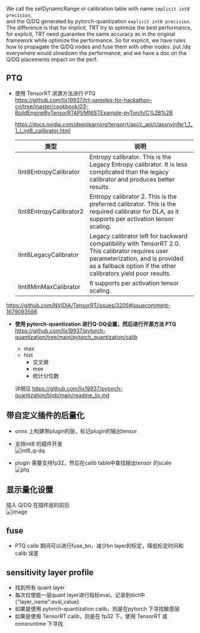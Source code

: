 We call the setDynamicRange or calibration table with name `implicit int8 precision`,   
and the Q/DQ generated by pytorch-quantization `explicit int8 precision`.     
The difference is that for implicit, TRT try to optimize the best performance, for explicit, TRT need guarantee the same accuracy as in the original framework while optimize the performance. So for explicit, we have rules how to propagate the Q/DQ nodes and fuse them with other nodes. put /dq everywhere would slowdown the performance, and we have a doc on the Q/DQ placements impact on the perf.

## PTQ     
* 使用 TensorRT 闭源方法进行 PTQ     
https://github.com/lix19937/trt-samples-for-hackathon-cn/tree/master/cookbook/03-BuildEngineByTensorRTAPI/MNISTExample-pyTorch/C%2B%2B

  https://docs.nvidia.com/deeplearning/tensorrt/api/c_api/classnvinfer1_1_1_i_int8_calibrator.html
  
  |类型| 说明|  
  |------------|-------------|   
  |IInt8EntropyCalibrator | Entropy calibrator. This is the Legacy Entropy calibrator. It is less complicated than the legacy calibrator and produces better results.|  
  | IInt8EntropyCalibrator2 | Entropy calibrator 2. This is the preferred calibrator. This is the required calibrator for DLA, as it supports per activation tensor scaling.|
  |IInt8LegacyCalibrator |Legacy calibrator left for backward compatibility with TensorRT 2.0. This calibrator requires user parameterization, and is provided as a fallback option if the other calibrators yield poor results.  |  
  | IInt8MinMaxCalibrator |  It supports per activation tensor scaling. |
  
https://github.com/NVIDIA/TensorRT/issues/3205#issuecomment-1679093598      


* **使用 pytorch-quantization 进行Q-DQ设置，然后进行开源方法 PTQ**     
  https://github.com/lix19937/pytorch-quantization/tree/main/pytorch_quantization/calib    
  + max   
  + hist
    + 交叉熵
    + mse
    + 统计分位数
      
  详细见 https://github.com/lix19937/pytorch-quantization/blob/main/readme_lix.md
       
## 带自定义插件的后量化     
* onnx 上构建带plugin的层，标记plugin的输出tensor

* 支持int8 的插件开发      
![int8_q-dq](https://github.com/user-attachments/assets/b2c20a90-1b15-499f-8a80-8033effec0d0)

* plugin 需要支持fp32，然后在calib table中查找输出tensor 的scale      
![ptq](https://github.com/lix19937/tensorrt-insight/assets/38753233/0a81fc7c-9351-4e63-b5b0-07eecdd37fa6)    

## 显示量化设置   
插入 Q/DQ 在插件层的前后       
![image](https://github.com/lix19937/tensorrt-insight/assets/38753233/99191e22-7c9f-4774-ade8-665575e5f155)       

## fuse  
* PTQ calib 期间可以进行fuse_bn，减少bn layer的标定，降低标定时间和calib 误差      

## sensitivity layer profile  
* 找到所有 quant layer   
* 每次仅使能一层quant layer进行指标eval，记录到dict中 {"layer_name":eval_value}
* 如果是使用 pytorch-quantization calib，则是在pytorch 下寻找敏感层
* 如果是使用 TensorRT calib，则是在 fp32 下，使用 TensorRT 或 onnxruntime 下寻找   

